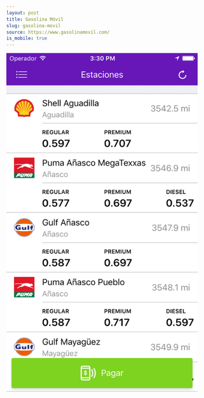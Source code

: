 ```yaml
---
layout: post
title: Gasolina Móvil
slug: gasolina-movil
source: https://www.gasolinamovil.com/
is_mobile: true
---
```


<img src="/screenshots/gasolina-movil.png" alt="Gasolina Móvil">
